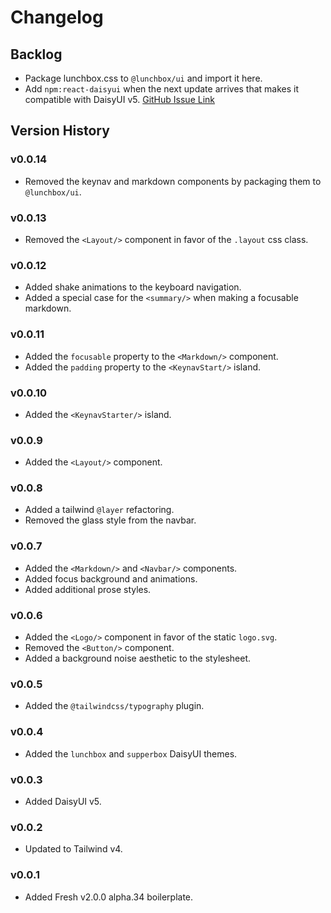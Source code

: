 # Changelog

## Backlog

- Package lunchbox.css to `@lunchbox/ui` and import it here.
- Add `npm:react-daisyui` when the next update arrives that makes it compatible
  with DaisyUI v5.
  [GitHub Issue Link](https://github.com/daisyui/react-daisyui/issues/470)

## Version History

### v0.0.14

- Removed the keynav and markdown components by packaging them to
  `@lunchbox/ui`.

### v0.0.13

- Removed the `<Layout/>` component in favor of the `.layout` css class.

### v0.0.12

- Added shake animations to the keyboard navigation.
- Added a special case for the `<summary/>` when making a focusable markdown.

### v0.0.11

- Added the `focusable` property to the `<Markdown/>` component.
- Added the `padding` property to the `<KeynavStart/>` island.

### v0.0.10

- Added the `<KeynavStarter/>` island.

### v0.0.9

- Added the `<Layout/>` component.

### v0.0.8

- Added a tailwind `@layer` refactoring.
- Removed the glass style from the navbar.

### v0.0.7

- Added the `<Markdown/>` and `<Navbar/>` components.
- Added focus background and animations.
- Added additional prose styles.

### v0.0.6

- Added the `<Logo/>` component in favor of the static `logo.svg`.
- Removed the `<Button/>` component.
- Added a background noise aesthetic to the stylesheet.

### v0.0.5

- Added the `@tailwindcss/typography` plugin.

### v0.0.4

- Added the `lunchbox` and `supperbox` DaisyUI themes.

### v0.0.3

- Added DaisyUI v5.

### v0.0.2

- Updated to Tailwind v4.

### v0.0.1

- Added Fresh v2.0.0 alpha.34 boilerplate.

